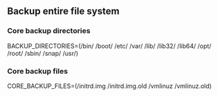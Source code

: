## Backup entire file system

### Core backup directories
BACKUP_DIRECTORIES=(/bin/ /boot/ /etc/ /var/ /lib/ /lib32/ /lib64/ /opt/ /root/ /sbin/ /snap/ /usr/)

### Core backup files
CORE_BACKUP_FILES=(/initrd.img /initrd.img.old /vmlinuz /vmlinuz.old)
